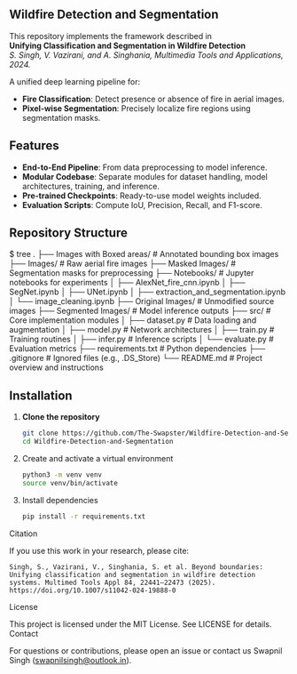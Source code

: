 ## Wildfire Detection and Segmentation

This repository implements the framework described in  
**Unifying Classification and Segmentation in Wildfire Detection**  
_S. Singh, V. Vazirani, and A. Singhania, Multimedia Tools and Applications, 2024._

A unified deep learning pipeline for:  
- **Fire Classification**: Detect presence or absence of fire in aerial images.  
- **Pixel-wise Segmentation**: Precisely localize fire regions using segmentation masks.

## Features

- **End-to-End Pipeline**: From data preprocessing to model inference.  
- **Modular Codebase**: Separate modules for dataset handling, model architectures, training, and inference.  
- **Pre-trained Checkpoints**: Ready-to-use model weights included.  
- **Evaluation Scripts**: Compute IoU, Precision, Recall, and F1-score.

## Repository Structure
$ tree
.
├── Images with Boxed areas/    # Annotated bounding box images
├── Images/                     # Raw aerial fire images
├── Masked Images/              # Segmentation masks for preprocessing
├── Notebooks/                  # Jupyter notebooks for experiments
│   ├── AlexNet_fire_cnn.ipynb
│   ├── SegNet.ipynb
│   ├── UNet.ipynb
│   ├── extraction_and_segmentation.ipynb
│   └── image_cleaning.ipynb
├── Original Images/            # Unmodified source images
├── Segmented Images/           # Model inference outputs
├── src/                        # Core implementation modules
│   ├── dataset.py              # Data loading and augmentation
│   ├── model.py                # Network architectures
│   ├── train.py                # Training routines
│   ├── infer.py                # Inference scripts
│   └── evaluate.py             # Evaluation metrics
├── requirements.txt            # Python dependencies
├── .gitignore                  # Ignored files (e.g., .DS_Store)
└── README.md                   # Project overview and instructions


## Installation

1. **Clone the repository**  
   ```bash
   git clone https://github.com/The-Swapster/Wildfire-Detection-and-Segmentation.git
   cd Wildfire-Detection-and-Segmentation
   ```
   
2. Create and activate a virtual environment
   ```bash
   python3 -m venv venv
   source venv/bin/activate
   ```
   
3. Install dependencies
   ```bash
   pip install -r requirements.txt
   ```

Citation

If you use this work in your research, please cite:

    Singh, S., Vazirani, V., Singhania, S. et al. Beyond boundaries: Unifying classification and segmentation in wildfire detection systems. Multimed Tools Appl 84, 22441–22473 (2025). https://doi.org/10.1007/s11042-024-19888-0

License

This project is licensed under the MIT License. See LICENSE for details.
Contact

For questions or contributions, please open an issue or contact us
Swapnil Singh (swapnilsingh@outlook.in).


